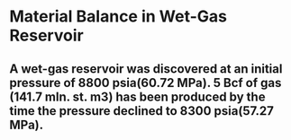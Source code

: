 # Material Balance in Wet-Gas Reservoir

## A wet-gas reservoir was discovered at an initial pressure of 8800 psia(60.72 MPa). 5 Bcf of gas (141.7 mln. st. m3) has been produced by the time the pressure declined to 8300 psia(57.27 MPa). 

